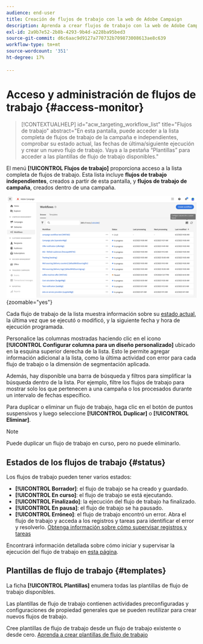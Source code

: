 ```yaml
---
audience: end-user
title: Creación de flujos de trabajo con la web de Adobe Campaign
description: Aprenda a crear flujos de trabajo con la web de Adobe Campaign
exl-id: 2a9b7e52-2b8b-4293-9b4d-a228ba95bed3
source-git-commit: d6c6aac9d9127a770732b709873008613ae8c639
workflow-type: tm+mt
source-wordcount: '351'
ht-degree: 17%

---
```


# Acceso y administración de flujos de trabajo {#access-monitor}

>[!CONTEXTUALHELP]
>id="acw_targeting_workflow_list"
>title="Flujos de trabajo"
>abstract="En esta pantalla, puede acceder a la lista completa de flujos de trabajo de la campaña e independientes, comprobar su estado actual, las fechas de última/siguiente ejecución y crear un nuevo flujo de trabajo. Vaya a la pestaña “Plantillas” para acceder a las plantillas de flujo de trabajo disponibles."

El menú **[!UICONTROL Flujos de trabajo]** proporciona acceso a la lista completa de flujos de trabajo. Esta lista incluye **flujos de trabajo independientes**, creados a partir de esta pantalla, y **flujos de trabajo de campaña**, creados dentro de una campaña.

![Pantalla de lista de flujos de trabajo que muestra flujos de trabajo independientes y de campaña](assets/workflow-list.png){zoomable="yes"}

Cada flujo de trabajo de la lista muestra información sobre su [estado actual](#status), la última vez que se ejecutó o modificó, y la siguiente fecha y hora de ejecución programada.

Personalice las columnas mostradas haciendo clic en el icono **[!UICONTROL Configurar columna para un diseño personalizado]** ubicado en la esquina superior derecha de la lista. Esto le permite agregar información adicional a la lista, como la última actividad con error para cada flujo de trabajo o la dimensión de segmentación aplicada.

Además, hay disponible una barra de búsqueda y filtros para simplificar la búsqueda dentro de la lista. Por ejemplo, filtre los flujos de trabajo para mostrar solo los que pertenecen a una campaña o los procesados durante un intervalo de fechas específico.

Para duplicar o eliminar un flujo de trabajo, haga clic en el botón de puntos suspensivos y luego seleccione **[!UICONTROL Duplicar]** o **[!UICONTROL Eliminar]**.

>[!NOTE]
>
>Puede duplicar un flujo de trabajo en curso, pero no puede eliminarlo.

## Estados de los flujos de trabajo {#status}

Los flujos de trabajo pueden tener varios estados:

* **[!UICONTROL Borrador]**: el flujo de trabajo se ha creado y guardado.
* **[!UICONTROL En curso]**: el flujo de trabajo se está ejecutando.
* **[!UICONTROL Finalizado]**: la ejecución del flujo de trabajo ha finalizado.
* **[!UICONTROL En pausa]**: el flujo de trabajo se ha pausado.
* **[!UICONTROL Erróneo]**: el flujo de trabajo encontró un error. Abra el flujo de trabajo y acceda a los registros y tareas para identificar el error y resolverlo. [Obtenga información sobre cómo supervisar registros y tareas](start-monitor-workflows.md#logs-tasks)

Encontrará información detallada sobre cómo iniciar y supervisar la ejecución del flujo de trabajo en [esta página](start-monitor-workflows.md).

## Plantillas de flujo de trabajo {#templates}

La ficha **[!UICONTROL Plantillas]** enumera todas las plantillas de flujo de trabajo disponibles.

Las plantillas de flujo de trabajo contienen actividades preconfiguradas y configuraciones de propiedad generales que se pueden reutilizar para crear nuevos flujos de trabajo.

Cree plantillas de flujo de trabajo desde un flujo de trabajo existente o desde cero. [Aprenda a crear plantillas de flujo de trabajo](create-workflow.md#workflow-templates)